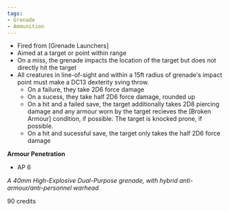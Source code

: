 ```yaml
---
tags:
- Grenade
- Ammunition
---
```

- Fired from [Grenade Launchers]
- Aimed at a target or point within range
- On a miss, the grenade impacts the location of the target but does not directly hit the target
- All creatures in line-of-sight and within a 15ft radius of grenade's impact point must make a DC13 dexterity sving throw.
  - On a failure, they take 2D6 force damage
  - On a sucess, they take half 2D6 force damage, rounded up
  - On a hit and a failed save, the target additionally takes 2D8 piercing damage and any armour worn by the target recieves the [Broken Armour] condition, if possible. The target is knocked prone, if possible.
  - On a hit and sucessful save, the target only takes the half 2D6 force damage

**Armour Penetration**
- AP 6

*A 40mm High-Explosive Dual-Purpose grenade, with hybrid anti-armour/anti-personnel warhead*

90 credits
